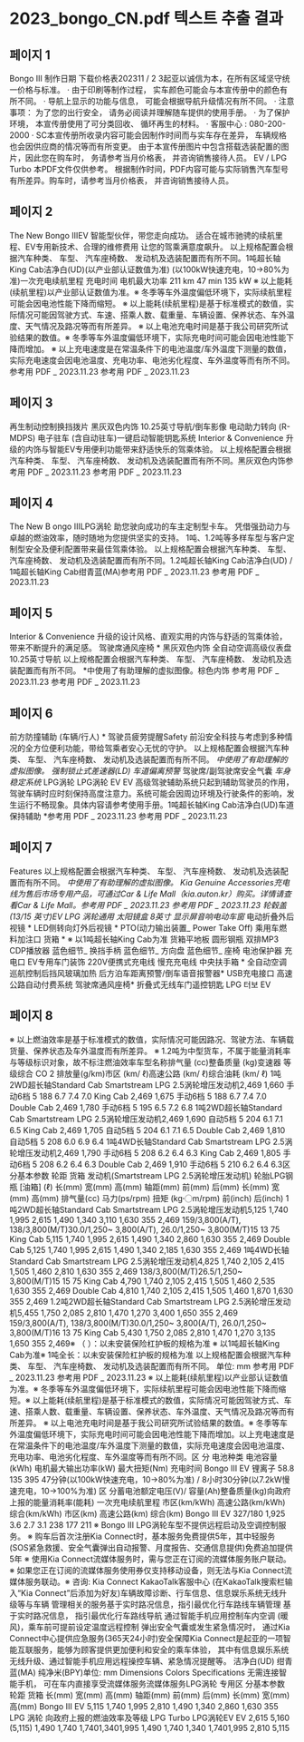 # 2023_bongo_CN.pdf 텍스트 추출 결과

## 페이지 1

Bongo III
制作日期 下载价格表202311 /  2 3起亚以诚信为本，在所有区域坚守统一价格与标准。
·  由于印刷等制作过程， 实车颜色可能会与本宣传册中的颜色有所不同。
·  导航上显示的功能与信息， 可能会根据导航升级情况有所不同。
·  注意事项： 为了您的出行安全， 请务必阅读并理解随车提供的使用手册。
·  为了保护环境， 本宣传册使用了可分类回收、 循环再生的材料。
·  客服中心 : 080-200-2000     ·  SC本宣传册所收录内容可能会因制作时间而与实车存在差异，
车辆规格也会因供应商的情况等而有所变更。 由于本宣传册图片中包含搭载选装配置的图片，因此您在购车时， 务请参考当月价格表， 并咨询销售接待人员。
EV / LPG Turbo 
本PDF文件仅供参考。
根据制作时间，PDF内容可能与实际销售汽车型号
有所差异。购车时，请参考当月价格表，
并咨询销售接待人员。

## 페이지 2

The New Bongo IIIEV
智能型伙伴，带您走向成功。
适合在城市驰骋的续航里程、EV专用新技术、合理的维修费用
让您的驾乘满意度飙升。
以上规格配置会根据汽车种类、 车型、 汽车座椅数、 发动机及选装配置而有所不同。1吨超长轴King Cab洁净白(UD)(以产业部认证数值为准) (以100kW快速充电，10→80%为准)一次充电续航里程 充电时间 电机最大功率
211 km 47 min 135  kW
※ 以上能耗(续航里程)以产业部认证数值为准。※ 冬季等车外温度偏低环境下，实际续航里程可能会因电池性能下降而缩短。
※ 以上能耗(续航里程)是基于标准模式的数值，实际情况可能因驾驶方式、车速、搭乘人数、载重量、车辆设置、保养状态、车外温度、天气情况及路况等而有所差异。
※ 以上电池充电时间是基于我公司研究所试验结果的数值。※ 冬季等车外温度偏低环境下，实际充电时间可能会因电池性能下降而增加。
※ 以上充电速度是在常温条件下的电池温度/车外温度下测量的数值，实际充电速度会因电池温度、充电功率、电池劣化程度、车外温度等而有所不同。参考用 PDF  _ 2023.11.23 参考用 PDF  _ 2023.11.23

## 페이지 3

再生制动控制换挡拨片 黑灰双色内饰
10.25英寸导航/倒车影像 电动助力转向 (R-MDPS) 电子驻车 (含自动驻车)一键启动智能钥匙系统
Interior  & Convenience
升级的内饰与智能EV专用便利功能带来舒适快乐的驾乘体验。
以上规格配置会根据汽车种类、 车型、 汽车座椅数、 发动机及选装配置而有所不同。黑灰双色内饰参考用 PDF  _ 2023.11.23 参考用 PDF  _ 2023.11.23

## 페이지 4

The New B ongo IIILPG涡轮
助您驶向成功的车主定制型卡车。
凭借强劲动力与卓越的燃油效率，随时随地为您提供坚实的支持。
1吨、1.2吨等多样车型与客户定制型安全及便利配置带来最佳驾乘体验。
以上规格配置会根据汽车种类、 车型、 汽车座椅数、 发动机及选装配置而有所不同。1.2吨超长轴King Cab洁净白(UD) / 1吨超长轴King Cab绀青蓝(MA)参考用 PDF  _ 2023.11.23 参考用 PDF  _ 2023.11.23

## 페이지 5

Interior  & Convenience
升级的设计风格、直观实用的内饰与舒适的驾乘体验，带来不断提升的满足感。
驾驶席通风座椅 * 黑灰双色内饰
 全自动空调高级仪表盘 10.25英寸导航
以上规格配置会根据汽车种类、 车型、 汽车座椅数、 发动机及选装配置而有所不同。 *中使用了有助理解的虚拟图像。棕色内饰
参考用 PDF  _ 2023.11.23 参考用 PDF  _ 2023.11.23

## 페이지 6

前方防撞辅助 (车辆/行人) * 驾驶员疲劳提醒Safety
前沿安全科技与考虑到多种情况的全方位便利功能，带给驾乘者安心无忧的守护。
以上规格配置会根据汽车种类、 车型、 汽车座椅数、 发动机及选装配置而有所不同。 *中使用了有助理解的虚拟图像。
强制锁止式差速器(LD)
 车道偏离预警*
驾驶席/副驾驶席安全气囊 *车身稳定系统*
LPG涡轮 LPG涡轮 EV
EV
高级驾驶辅助系统只起到辅助驾驶员的作用，驾驶车辆时应时刻保持高度注意力。系统可能会因周边环境及行驶条件的影响，发生运行不畅现象。具体内容请参考使用手册。1吨超长轴King Cab洁净白(UD)车道保持辅助 *参考用 PDF  _ 2023.11.23 参考用 PDF  _ 2023.11.23

## 페이지 7

Features
以上规格配置会根据汽车种类、 车型、 汽车座椅数、 发动机及选装配置而有所不同。 *中使用了有助理解的虚拟图像。 Kia Genuine Accessories充电线为售后市场专用产品，可通过Car & Life Mall（kia.auton.kr）购买。详情请查看Car & Life Mall。参考用 PDF  _ 2023.11.23 参考用 PDF  _ 2023.11.23
轮毂盖(13/15 英寸)EV
LPG 涡轮通用
太阳镜盒
8英寸 显示屏音响电动车窗* 电动折叠外后视镜 *
LED侧转向灯外后视镜 *
PTO(动力输出装置_ Power Take Off)
乘用车燃料加注口
货箱 *  ※ 以1吨超长轴King Cab为准
货箱平地板
 圆形钢瓶
双排MP3 CDP播放器
蓝色细节_ 换挡手柄 蓝色细节_ 方向盘 蓝色细节_ 座椅
电池保护器
充电口 EV专用车门装饰
 220V便携式充电线
慢充充电线
中央扶手箱 * 全自动空调
巡航控制后挡风玻璃加热
后方泊车距离预警/倒车语音报警器* USB充电接口
高速公路自动付费系统
驾驶席通风座椅*
折叠式无线车门遥控钥匙 
LPG 터보 EV

## 페이지 8

※ 以上燃油效率是基于标准模式的数值，实际情况可能因路况、驾驶方法、车辆载货量、保养状态及车外温度而有所差异。
※ 1.2吨为中型货车，不属于能量消耗率与等级标识对象，故不标注燃油效率车型名称排气量
(cc)整备质量
(kg)变速器 等级综合 CO 2 
排放量(g/km)市区
(km/ ℓ)高速公路
(km/ ℓ)综合油耗
(km/ ℓ)
1吨2WD超长轴Standard Cab
Smartstream 
LPG 2.5涡轮增压发动机2,469 1,660 手动6档 5 188 6.7 7.4 7.0
King Cab 2,469 1,675 手动6档 5 188 6.7 7.4 7.0
Double Cab 2,469 1,780 手动6档 5 195 6.5 7.2 6.8
1吨2WD超长轴Standard Cab
Smartstream 
LPG 2.5涡轮增压发动机2,469 1,690 自动5档 5 204 6.1 7.1 6.5
King Cab 2,469 1,705 自动5档 5 204 6.1 7.1 6.5
Double Cab 2,469 1,810 自动5档 5 208 6.0 6.9 6.4
1吨4WD长轴Standard Cab
Smartstream 
LPG 2.5涡轮增压发动机2,469 1,790 手动6档 5 208 6.2 6.4 6.3
King Cab 2,469 1,805 手动6档 5 208 6.2 6.4 6.3
Double Cab 2,469 1,910 手动6档 5 210 6.2 6.4 6.3区 分基本参数 轮距 货箱 发动机(Smartstream LPG 2.5涡轮增压发动机) 轮胎LPG钢瓶
[油箱]
(ℓ) 长(mm) 宽(mm) 高(mm) 轴距(mm) 前(mm) 后(mm) 长(mm) 宽(mm) 高(mm) 排气量(cc) 马力(ps/rpm) 扭矩 (kg〮m/rpm) 前(inch) 后(inch)
1吨2WD超长轴Standard Cab
Smartstream 
LPG 2.5涡轮增压发动机5,125 1,740 1,995 2,615 1,490 1,340 3,110 1,630 355 2,469
159/3,800(A/T), 
138/3,800(M/T)30.0/1,250~ 3,800(A/T), 
26.0/1,250~ 3,800(M/T)15 13 75 King Cab 5,115 1,740 1,995 2,615 1,490 1,340 2,860 1,630 355 2,469
Double Cab 5,125 1,740 1,995 2,615 1,490 1,340 2,185 1,630 355 2,469
1吨4WD长轴Standard Cab
Smartstream 
LPG 2.5涡轮增压发动机4,825 1,740 2,105 2,415 1,505 1,460 2,810 1,630 355 2,469
138/3,800(M/T)26.5/1,250~ 
3,800(M/T)15 15 75 King Cab 4,790 1,740 2,105 2,415 1,505 1,460 2,535 1,630 355 2,469
Double Cab 4,810 1,740 2,105 2,415 1,505 1,460 1,870 1,630 355 2,469
1.2吨2WD超长轴Standard Cab
Smartstream 
LPG 2.5涡轮增压发动机5,455 1,750 2,085 2,810 1,470 1,270 3,400 1,650 355 2,469
159/3,800(A/T), 
138/3,800(M/T)30.0/1,250~ 3,800(A/T), 
26.0/1,250~ 3,800(M/T)16 13 75
King Cab 5,430 1,750 2,085 2,810 1,470 1,270 3,135 1,650 355 2,469※ （ ）：以未安装保险杠护板的规格为准 ※ 以1吨超长轴King Cab为准※ 1吨全长：以未安装保险杠护板的规格为准
以上规格配置会根据汽车种类、 车型、 汽车座椅数、 发动机及选装配置而有所不同。 单位: mm 参考用 PDF  _ 2023.11.23 参考用 PDF  _ 2023.11.23
※ 以上能耗(续航里程)以产业部认证数值为准。※ 冬季等车外温度偏低环境下，实际续航里程可能会因电池性能下降而缩短。※ 以上能耗(续航里程)是基于标准模式的数值，实际情况可能因驾驶方式、车速、搭乘人数、载重量、车辆设置、保养状态、车外温度、天气情况及路况等而有所差异。
※ 以上电池充电时间是基于我公司研究所试验结果的数值。※ 冬季等车外温度偏低环境下，实际充电时间可能会因电池性能下降而增加。以上充电速度是在常温条件下的电池温度/车外温度下测量的数值，实际充电速度会因电池温度、充电功率、电池劣化程度、车外温度等而有所不同。区 分 电池种类 电池容量(kWh) 电机最大输出功率(kW) 最大扭矩(Nm) 充电时间
Bongo  III EV 锂离子 58.8 135 395 47分钟(以100kW快速充电，10→80%为准) / 8小时30分钟(以7.2kW慢速充电，10→100%为准)
区 分蓄电池额定电压(V)/
容量(Ah)整备质量(kg)向政府上报的能量消耗率(能耗) 一次充电续航里程
市区(km/kWh) 高速公路(km/kWh) 综合(km/kWh) 市区(km) 高速公路(km) 综合(km)
Bongo  III EV 327/180 1,925 3.6 2.7 3.1 238 177 211
※ Bongo III LPG涡轮车型不提供远程启动及空调控制服务。
※ 购车后首次注册Kia Connect时，基本服务免费提供5年，其中轻服务 (SOS紧急救援、安全气囊弹出自动报警、月度报告、交通信息提供)免费追加提供5年
※ 使用Kia Connect流媒体服务时，需与您正在订阅的流媒体服务账户联动。※ 如果您正在订阅的流媒体服务使用券仅支持移动设备，则无法与Kia Connect流媒体服务联动。※ 咨询: Kia Connect KakaoTalk客服中心 (在KakaoTalk搜索栏输入“Kia Connect”后添加为好友)车辆故障诊断、行车信息、信息娱乐系统无线升级等与车辆
管理相关的服务基于实时路况信息，指引最优化行车路线车辆管理
基于实时路况信息，
指引最优化行车路线导航
通过智能手机应用控制车内空调
(暖风)，乘车前可提前设定温度远程控制
弹出安全气囊或发生紧急情况时，
通过Kia Connect中心提供应急服务(365天24小时)安全保障Kia Connect是起亚的一项智能互联服务，能够为顾客提供更加便利和安全的乘车体验，
其中有信息娱乐系统无线升级、通过智能手机应用远程操控车辆、紧急情况提醒等。
洁净白(UD) 绀青蓝(MA) 纯净米(BPY)单位: mm Dimensions Colors Specifications
无需连接智能手机，
可在车内直接享受流媒体服务流媒体服务LPG涡轮 专用区 分基本参数 轮距 货箱
 长(mm) 宽(mm) 高(mm) 轴距(mm) 前(mm) 后(mm) 长(mm) 宽(mm) 高(mm)
Bongo  III EV 5,115 1,740 1,995 2,810 1,490 1,340 2,860 1,630 355
LPG 涡轮 向政府上报的燃油效率及等级 LPG Turbo LPG涡轮EV EV
2,615
5,160 (5,115)
1,490
1,740 1,7401,3401,995
1,490
1,740
1,340
1,7401,995
2,810
5,115

